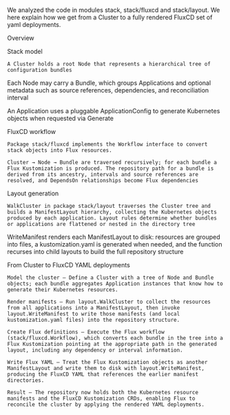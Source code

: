 We analyzed the code in modules stack, stack/fluxcd and stack/layout.
We here explain how we get from a Cluster to a fully rendered FluxCD set of yaml deployments.

Overview

Stack model

    A Cluster holds a root Node that represents a hierarchical tree of configuration bundles

Each Node may carry a Bundle, which groups Applications and optional metadata such as source references, dependencies, and reconciliation interval

An Application uses a pluggable ApplicationConfig to generate Kubernetes objects when requested via Generate

FluxCD workflow

    Package stack/fluxcd implements the Workflow interface to convert stack objects into Flux resources.

    Cluster → Node → Bundle are traversed recursively; for each bundle a Flux Kustomization is produced. The repository path for a bundle is derived from its ancestry, intervals and source references are resolved, and DependsOn relationships become Flux dependencies

Layout generation

    WalkCluster in package stack/layout traverses the Cluster tree and builds a ManifestLayout hierarchy, collecting the Kubernetes objects produced by each application. Layout rules determine whether bundles or applications are flattened or nested in the directory tree

WriteManifest renders each ManifestLayout to disk: resources are grouped into files, a kustomization.yaml is generated when needed, and the function recurses into child layouts to build the full repository structure

From Cluster to FluxCD YAML deployments

    Model the cluster – Define a Cluster with a tree of Node and Bundle objects; each bundle aggregates Application instances that know how to generate their Kubernetes resources.

    Render manifests – Run layout.WalkCluster to collect the resources from all applications into a ManifestLayout, then invoke layout.WriteManifest to write those manifests (and local kustomization.yaml files) into the repository structure.

    Create Flux definitions – Execute the Flux workflow (stack/fluxcd.Workflow), which converts each bundle in the tree into a Flux Kustomization pointing at the appropriate path in the generated layout, including any dependency or interval information.

    Write Flux YAML – Treat the Flux Kustomization objects as another ManifestLayout and write them to disk with layout.WriteManifest, producing the FluxCD YAML that references the earlier manifest directories.

    Result – The repository now holds both the Kubernetes resource manifests and the FluxCD Kustomization CRDs, enabling Flux to reconcile the cluster by applying the rendered YAML deployments.
